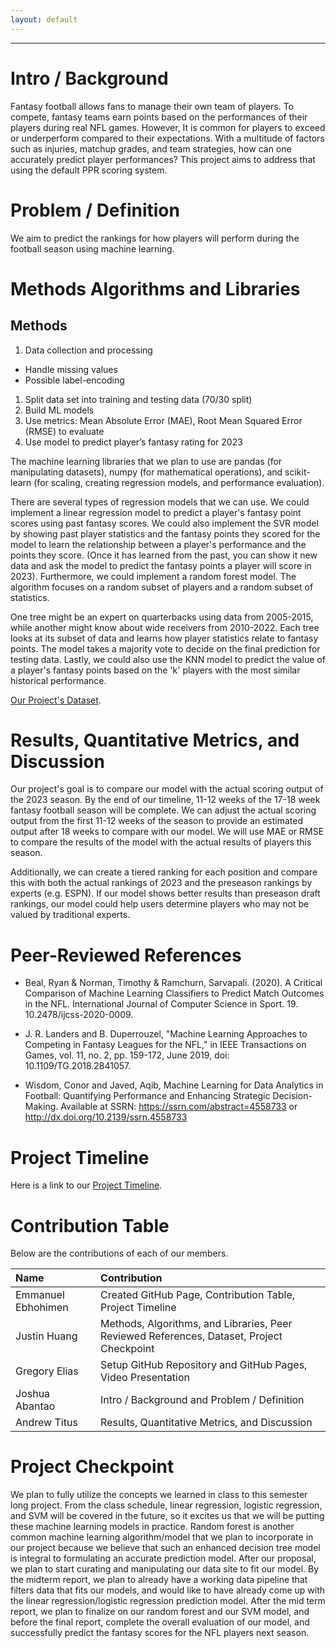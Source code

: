 ```yaml
---
layout: default
---
```


* * *

# Intro / Background

Fantasy football allows fans to manage their own team of players. To compete, fantasy teams earn points based on the performances of their players during real NFL games. However, It is common for players to exceed or underperform compared to their expectations. With a multitude of factors such as injuries, matchup grades, and team strategies, how can one accurately predict player performances? This project aims to address that using the default PPR scoring system.

# Problem / Definition

We aim to predict the rankings for how players will perform during the football season using machine learning.

# Methods Algorithms and Libraries

## Methods

1. Data collection and processing
  * Handle missing values
  * Possible label-encoding
1. Split data set into training and testing data (70/30 split)
1. Build ML models
1. Use metrics: Mean Absolute Error (MAE), Root Mean Squared Error (RMSE) to evaluate
1. Use model to predict player’s fantasy rating for 2023

The machine learning libraries that we plan to use are pandas (for manipulating datasets), numpy (for mathematical operations), and scikit-learn (for scaling, creating regression models, and performance evaluation).

There are several types of regression models that we can use. We could implement a linear regression model to predict a player's fantasy point scores using past fantasy scores. We could also implement the SVR model by showing past player statistics and the fantasy points they scored for the model to learn the relationship between a player's performance and the points they score. (Once it has learned from the past, you can show it new data and ask the model to predict the fantasy points a player will score in 2023). Furthermore, we could implement a random forest model. The algorithm focuses on a random subset of players and a random subset of statistics. 

One tree might be an expert on quarterbacks using data from 2005-2015, while another might know about wide receivers from 2010-2022. Each tree looks at its subset of data and learns how player statistics relate to fantasy points. The model takes a majority vote to decide on the final prediction for testing data. Lastly, we could also use the KNN model to predict the value of a player's fantasy points based on the 'k' players with the most similar historical performance. 

[Our Project's Dataset](https://fantasydata.com/nfl/fantasy-football-leaders?season=2022&seasontype=3&scope=1&subscope=1&startweek=1&endweek=1&aggregatescope=1&range=1).

# Results, Quantitative Metrics, and Discussion

Our project's goal is to compare our model with the actual scoring output of the 2023 season. By the end of our timeline, 11-12 weeks of the 17-18 week fantasy football season will be complete. We can adjust the actual scoring output from the first 11-12 weeks of the season to provide an estimated output after 18 weeks to compare with our model. We will use MAE or RMSE to compare the results of the model with the actual results of players this season.

Additionally, we can create a tiered ranking for each position and compare this with both the actual rankings of 2023 and the preseason rankings by experts (e.g. ESPN). If our model shows better results than preseason draft rankings, our model could help users determine players who may not be valued by traditional experts.

# Peer-Reviewed References

* Beal, Ryan & Norman, Timothy & Ramchurn, Sarvapali. (2020). A Critical Comparison of Machine Learning Classifiers to Predict Match Outcomes in the NFL. International Journal of Computer Science in Sport. 19. 10.2478/ijcss-2020-0009. 

* J. R. Landers and B. Duperrouzel, "Machine Learning Approaches to Competing in Fantasy Leagues for the NFL," in IEEE Transactions on Games, vol. 11, no. 2, pp. 159-172, June 2019, doi: 10.1109/TG.2018.2841057.

* Wisdom, Conor and Javed, Aqib, Machine Learning for Data Analytics in Football: Quantifying Performance and Enhancing Strategic Decision-Making. Available at SSRN: https://ssrn.com/abstract=4558733 or http://dx.doi.org/10.2139/ssrn.4558733

# Project Timeline

Here is a link to our [Project Timeline](https://docs.google.com/spreadsheets/d/1PfeLZonz-8v8Uf2v6IxM1N3aaypRdWp5/edit?usp=sharing&ouid=115243335959569312831&rtpof=true&sd=true).

# Contribution Table

Below are the contributions of each of our members.

| Name                 | Contribution                                                                                      |
|:---------------------|:--------------------------------------------------------------------------------------------------|
| Emmanuel Ebhohimen   | Created GitHub Page, Contribution Table, Project Timeline                                         |
| Justin Huang         | Methods, Algorithms, and Libraries, Peer Reviewed References, Dataset, Project Checkpoint         |
| Gregory Elias        | Setup GitHub Repository and GitHub Pages, Video Presentation                                      |
| Joshua Abantao       | Intro / Background and Problem / Definition                                                       |
| Andrew Titus         | Results, Quantitative Metrics, and Discussion                                                     |

# Project Checkpoint

We plan to fully utilize the concepts we learned in class to this semester long project. From the class schedule, linear regression, logistic regression, and SVM will be covered in the future, so it excites us that we will be putting these machine learning models in practice. Random forest is another common machine learning algorithm/model that we plan to incorporate in our project because we believe that such an enhanced decision tree model is integral to formulating an accurate prediction model. After our proposal, we plan to start curating and manipulating our data site to fit our model. By the midterm report, we plan to already have a working data pipeline that filters data that fits our models, and would like to have already come up with the linear regression/logistic regression prediction model. After the mid term report, we plan to finalize on our random forest and our SVM model, and before the final report, complete the overall evaluation of our model, and successfully predict the fantasy scores for the NFL players next season.
